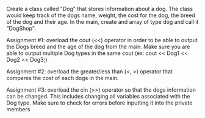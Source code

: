Create a class called "Dog" that stores information
about a dog. The class would keep track of the dogs name, weight, the
cost for the dog, the breed of the dog and their age. In the main, create
and array of type dog and call it "DogShop".


Assignment #1: overload the cout (<<) operator in order to be able to
output the Dogs breed and the age of the dog from the main. Make sure you 
are able to output multiple Dog types in the same cout 
(ex: cout << Dog1 << Dog2 << Dog3;)


Assignment #2: overload the greater/less than (<, >) operator that compares the
cost of each dogs in the main.

Assignment #3: overload the cin (>>) operator so that the dogs information can be
changed. This includes changing all variables associated with the Dog type. Make
sure to check for errors before inputting it into the private members

